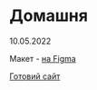 # Домашня
10.05.2022

Макет - [на Figma](https://www.figma.com/file/eBbA8BndLqT9DDccKjLhEz/ZSU-Supermacy?node-id=0%3A1)

[Готовий сайт](https://cuteutya.github.io/cuteUtya.ukroboronprom.github.io/#/) 

 
